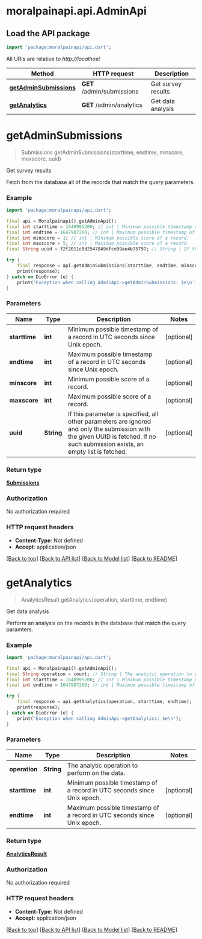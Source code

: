 # moralpainapi.api.AdminApi

## Load the API package
```dart
import 'package:moralpainapi/api.dart';
```

All URIs are relative to *http://localhost*

Method | HTTP request | Description
------------- | ------------- | -------------
[**getAdminSubmissions**](AdminApi.md#getadminsubmissions) | **GET** /admin/submissions | Get survey results
[**getAnalytics**](AdminApi.md#getanalytics) | **GET** /admin/analytics | Get data analysis


# **getAdminSubmissions**
> Submissions getAdminSubmissions(starttime, endtime, minscore, maxscore, uuid)

Get survey results

Fetch from the database all of the records that match the query parameters. 

### Example
```dart
import 'package:moralpainapi/api.dart';

final api = Moralpainapi().getAdminApi();
final int starttime = 1640995200; // int | Minimum possible timestamp of a record in UTC seconds since Unix epoch.
final int endtime = 1647907200; // int | Maximum possible timestamp of a record in UTC seconds since Unix epoch.
final int minscore = 1; // int | Minimum possible score of a record.
final int maxscore = 5; // int | Maximum possible score of a record.
final String uuid = f2f2011c8d2547849dfce99ae4b75797; // String | If this parameter is specified, all other parameters are ignored and only the submission with the given UUID is fetched. If no such submission exists, an empty list is fetched. 

try {
    final response = api.getAdminSubmissions(starttime, endtime, minscore, maxscore, uuid);
    print(response);
} catch on DioError (e) {
    print('Exception when calling AdminApi->getAdminSubmissions: $e\n');
}
```

### Parameters

Name | Type | Description  | Notes
------------- | ------------- | ------------- | -------------
 **starttime** | **int**| Minimum possible timestamp of a record in UTC seconds since Unix epoch. | [optional] 
 **endtime** | **int**| Maximum possible timestamp of a record in UTC seconds since Unix epoch. | [optional] 
 **minscore** | **int**| Minimum possible score of a record. | [optional] 
 **maxscore** | **int**| Maximum possible score of a record. | [optional] 
 **uuid** | **String**| If this parameter is specified, all other parameters are ignored and only the submission with the given UUID is fetched. If no such submission exists, an empty list is fetched.  | [optional] 

### Return type

[**Submissions**](Submissions.md)

### Authorization

No authorization required

### HTTP request headers

 - **Content-Type**: Not defined
 - **Accept**: application/json

[[Back to top]](#) [[Back to API list]](../README.md#documentation-for-api-endpoints) [[Back to Model list]](../README.md#documentation-for-models) [[Back to README]](../README.md)

# **getAnalytics**
> AnalyticsResult getAnalytics(operation, starttime, endtime)

Get data analysis

Perform an analysis on the records in the database that match the query paramters. 

### Example
```dart
import 'package:moralpainapi/api.dart';

final api = Moralpainapi().getAdminApi();
final String operation = count; // String | The analytic operation to perform on the data.
final int starttime = 1640995200; // int | Minimum possible timestamp of a record in UTC seconds since Unix epoch.
final int endtime = 1647907200; // int | Maximum possible timestamp of a record in UTC seconds since Unix epoch.

try {
    final response = api.getAnalytics(operation, starttime, endtime);
    print(response);
} catch on DioError (e) {
    print('Exception when calling AdminApi->getAnalytics: $e\n');
}
```

### Parameters

Name | Type | Description  | Notes
------------- | ------------- | ------------- | -------------
 **operation** | **String**| The analytic operation to perform on the data. | 
 **starttime** | **int**| Minimum possible timestamp of a record in UTC seconds since Unix epoch. | [optional] 
 **endtime** | **int**| Maximum possible timestamp of a record in UTC seconds since Unix epoch. | [optional] 

### Return type

[**AnalyticsResult**](AnalyticsResult.md)

### Authorization

No authorization required

### HTTP request headers

 - **Content-Type**: Not defined
 - **Accept**: application/json

[[Back to top]](#) [[Back to API list]](../README.md#documentation-for-api-endpoints) [[Back to Model list]](../README.md#documentation-for-models) [[Back to README]](../README.md)

